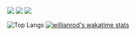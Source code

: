 ![](https://img.shields.io/badge/-JavaScript-informational?style=flat&logo=javascript&logoColor=f7df1e&color=786f52&labelColor=090446)
![](https://img.shields.io/badge/-TypeScript-informational?style=flat&logo=typescript&logoColor=007acc&color=2bbc8a)
![](https://img.shields.io/badge/-HTML5-informational?style=flat&logo=html5&logoColor=e44d26&color=2bbc8a)

![Top Langs](https://github-readme-stats.vercel.app/api/top-langs/?username=cadamsmith&layout=compact)
[![willianrod's wakatime stats](https://github-readme-stats.vercel.app/api/wakatime?username=cadamsmith&v=2)](https://github.com/anuraghazra/github-readme-stats)

